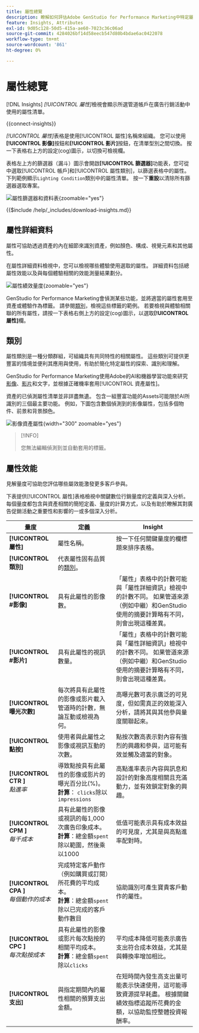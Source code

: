 ```yaml
---
title: 屬性總覽
description: 瞭解如何評估Adobe GenStudio for Performance Marketing中特定屬性的效能。
feature: Insights, Attributes
exl-id: 9d05c128-50d5-415a-ae60-7023c36c06ad
source-git-commit: 4284026bf14d58eecb547d80b4bdae6ac0422078
workflow-type: tm+mt
source-wordcount: '861'
ht-degree: 0%

---
```


# 屬性總覽

[!DNL Insights] _[!UICONTROL 屬性]_&#x200B;檢視會顯示所選管道帳戶在廣告行銷活動中使用的屬性清單。

{{connect-insights}}

_[!UICONTROL 屬性]_&#x200B;表格是使用[!UICONTROL 屬性]名稱來組織。 您可以使用&#x200B;**[!UICONTROL 影像]**&#x200B;按鈕和&#x200B;**[!UICONTROL 影片]**&#x200B;按鈕，在清單型別之間切換。 按一下表格右上方的設定(cog)圖示，以切換可檢視欄。

表格左上方的篩選器（漏斗）圖示會開啟&#x200B;**[!UICONTROL 篩選器]**&#x200B;功能表，您可從中選取[!UICONTROL 帳戶]和[!UICONTROL 屬性類別]，以篩選表格中的屬性。 下列範例顯示`Lighting Condition`類別中的屬性清單。 按一下&#x200B;**重設**&#x200B;以清除所有篩選器選取專案。

![屬性篩選器和資料表](/help/assets/insights-attributes-filter.png){zoomable="yes"}

{{$include /help/_includes/download-insights.md}}

## 屬性詳細資料

屬性可協助透過資產的內在細節來識別資產，例如顏色、構成、視覺元素和其他屬性。

在屬性詳細資料檢視中，您可以檢視哪些體驗使用選取的屬性。 詳細資料包括總屬性效能以及與每個體驗相關的效能測量結果劃分。

![屬性績效量度](/help/assets/insights-attribute-details.png){zoomable="yes"}

GenStudio for Performance Marketing會偵測某些功能，並將適當的屬性套用至資產或體驗作為標籤。 請參閱[類別](#categories)，檢視這些標籤的範例。 若要檢視與體驗相關聯的所有屬性，請按一下表格右側上方的設定(cog)圖示，以選取&#x200B;**[!UICONTROL 屬性]**&#x200B;欄。

## 類別

屬性類別是一種分類群組，可組織具有共同特性的相關屬性。 這些類別可提供更豐富的情境並便利其應用與使用，有助於簡化特定屬性的探索、識別和理解。

GenStudio for Performance Marketing使用Adobe的AI和機器學習功能來研究[影像](image-features.md)、[影片](video-features.md)和文字，並根據正確機率套用[!UICONTROL 資產屬性]。

資產的已偵測屬性清單並非詳盡無遺。 包含一組豐富功能的Assets可能限於AI所識別的三個最主要功能。 例如，下圖包含數個偵測到的影像屬性，包括多個物件、前景和背景顏色。

![影像資產屬性](/help/assets/category/asset-attributes.png "圖坎影像包含多個偵測到的屬性"){width="300" zoomable="yes"}

>[!INFO]
>
>您無法編輯偵測到並自動套用的標籤。

## 屬性效能

見解量度可協助您評估哪些屬效能激發更多客戶參與。

下表提供[!UICONTROL 屬性]表格檢視中關鍵數位行銷量度的定義與深入分析。 每個量度都包含與資產相關的簡短定義、量度的計算方式，以及有助於瞭解其對廣告促銷活動之重要性和影響的一或多個深入分析。

| 量度 | 定義 | Insight |
| ---------------------- | ----------------------------- | -------------------------------- |
| **[!UICONTROL 屬性]** | 屬性名稱。 | 按一下任何關鍵量度的欄標題來排序表格。 |
| **[!UICONTROL 類別]** | 代表屬性固有品質的[類別](#categories)。 |  |
| **[!UICONTROL #影像]** | 具有此屬性的影像數。 | 「屬性」表格中的計數可能與「屬性詳細資訊」檢視中的計數不同。 如果管道來源（例如中繼）和GenStudio使用的摘要計算略有不同，則會出現這種差異。 |
| **[!UICONTROL #影片]** | 具有此屬性的視訊數量。 | 「屬性」表格中的計數可能與「屬性詳細資訊」檢視中的計數不同。 如果管道來源（例如中繼）和GenStudio使用的摘要計算略有不同，則會出現這種差異。 |
| **[!UICONTROL 曝光次數]** | 每次將具有此屬性的影像或影片載入管道時的計數，無論互動或檢視為何。 | 高曝光數可表示廣泛的可見度，但如需真正的效能深入分析，請將其與其他參與量度關聯起來。 |
| **[!UICONTROL 點按]** | 使用者與此屬性之影像或視訊互動的次數。 | 點按次數高表示對內容有強烈的興趣和參與，這可能有效並觸及適當的對象。 |
| **[!UICONTROL CTR ]**<br>_點進率_ | 導致點按具有此屬性的影像或影片的曝光百分比(%)。<br>**計算**： `clicks`除以`impressions` | 高點進率表示內容與訊息和設計的對象高度相關且充滿動力，並有效鎖定對象的興趣。 |
| **[!UICONTROL CPM ]**<br>_每千成本_ | 具有此屬性的影像或視訊的每1,000次廣告印象成本。<br>**計算**：總金額`spent`除以範圍，然後乘以1000 | 低值可能表示具有成本效益的可見度，尤其是與高點進率配對時。 |
| **[!UICONTROL CPA ]**<br>_每個動作的成本_ | 完成特定客戶動作（例如購買或訂閱）所花費的平均成本。<br>**計算**：總金額`spent`除以已完成的客戶動作數目 | 協助識別可產生寶貴客戶動作的屬性。 |
| **[!UICONTROL CPC ]**<br>_每次點按成本_ | 具有此屬性的影像或影片每次點按的相關平均成本。<br>**計算**：總金額`spent`除以`clicks` | 平均成本降低可能表示廣告支出符合成本效益，尤其是與轉換率增加相比。 |
| **[!UICONTROL 支出]** | 與指定期間內的屬性相關的預算支出金額。 | 在短時間內發生高支出量可能表示快速使用，這可能導致資源提早耗盡。 根據關鍵績效指標追蹤所花費的金額，以協助監控整體投資報酬率。 |
